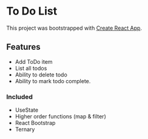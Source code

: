 # To Do List

This project was bootstrapped with [Create React App](https://github.com/facebook/create-react-app).

## Features

- Add ToDo item
- List all todos
- Ability to delete todo
- Ability to mark todo complete.

### Included
- UseState
- Higher order functions (map & filter)
- React Bootstrap
- Ternary


